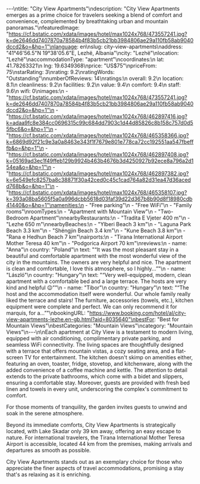 ---\ntitle: "City View Apartments"\ndescription: "City View Apartments emerges as a prime choice for travelers seeking a blend of comfort and convenience, complemented by breathtaking urban and mountain panoramas."\nfeaturedImage: "https://cf.bstatic.com/xdata/images/hotel/max1024x768/473557241.jpg?k=de2646dd7407870a78584b4f83b5cb21bb3984806ae29a110fb58ab9040dccd2&o=&hp=1"\nlanguage: en\nslug: city-view-apartments\naddress: "41°46'56.5\"N 19°38'05.6\"E, Lezhë, Albania"\ncity: "Lezhë"\nlocation: "Lezhë"\naccommodationType: "apartment"\ncoordinates:\n  lat: 41.78263321\n  lng: 19.6349368\nprice: "US$75"\npriceFrom: 75\nstarRating: 3\nrating: 9.2\nratingWords: "Outstanding"\nnumberOfReviews: 14\nratings:\n  overall: 9.2\n  location: 8.1\n  cleanliness: 9.2\n  facilities: 9.2\n  value: 9.4\n  comfort: 9.4\n  staff: 9.6\n  wifi: 0\nimages:\n  - "https://cf.bstatic.com/xdata/images/hotel/max1024x768/473557241.jpg?k=de2646dd7407870a78584b4f83b5cb21bb3984806ae29a110fb58ab9040dccd2&o=&hp=1"\n  - "https://cf.bstatic.com/xdata/images/hotel/max1024x768/462897416.jpg?k=adaa9fc8e384cc0696315c99c684dd7903c1d44d85826c8b158c757d0d55fbc6&o=&hp=1"\n  - "https://cf.bstatic.com/xdata/images/hotel/max1024x768/465358366.jpg?k=6869d92f21c9e3a0a8463e343f1f7679e801e778ca72cc192551aa547fbefffb&o=&hp=1"\n  - "https://cf.bstatic.com/xdata/images/hotel/max1024x768/462897408.jpg?k=05169ad3ec1f49ffeb129b9924b463b4676b3d4250927b92ece8a796a2d154ea&o=&hp=1"\n  - "https://cf.bstatic.com/xdata/images/hotel/max1024x768/462897382.jpg?k=6e549efc8257ba8c38871f30a42ced0c45c1cad764a82d31ea47d36acedd768b&o=&hp=1"\n  - "https://cf.bstatic.com/xdata/images/hotel/max1024x768/465358107.jpg?k=393a08ba5605f5a0a996dcbb5618d03faf39d22d367b8b90d8f18980cdb41440&o=&hp=1"\namenities:\n  - "Free parking"\n  - "Free WiFi"\n  - "Family rooms"\nroomTypes:\n  - "Apartment with Mountain View"\n  - "Two-Bedroom Apartment"\nnearbyRestaurants:\n  - "Tradita E Vjeter 400 m"\n  - "Lezhe 650 m"\nnearbyBeaches:\n  - "Ylberi Beach 3 km"\n  - "Laguna Park Beach 3.3 km"\n  - "Shëngjin Beach 3.4 km"\n  - "Kune Beach 3.8 km"\n  - "Rana e Hedhun Beach 7 km"\nairports:\n  - "Tirana International Airport Mother Teresa 40 km"\n  - "Podgorica Airport 70 km"\nreviews:\n  - name: "Anna"\n    country: "Poland"\n    text: "“It was the most pleasant stay in a beautiful and comfortable apartment with the most wonderful view of the city in the mountains. The owners are very helpful and nice. The apartment is clean and comfortable, I love this atmosphere, so I highly...”"\n  - name: "László"\n    country: "Hungary"\n    text: "“Very well-equipped, modern, clean apartment with a comfortable bed and a large terrace. The hosts are very kind and helpful 😉”"\n  - name: "Tibor"\n    country: "Hungary"\n    text: "“The host and the accommodation itself were wonderful. Our whole family really liked the terrace and stairs! The furniture, accessories (towels, etc.), kitchen equipment were complete and perfect. We can only recommend it for marquis, for a...”"\nbookingURL: "https://www.booking.com/hotel/al/city-view-apartments-lezhe.en-gb.html?aid=8035640"\nbestFor: "Best for Mountain Views"\nbestCategories: "Mountain Views"\ncategory: "Mountain Views"\n---\n\nEach apartment at City View is a testament to modern living, equipped with air conditioning, complimentary private parking, and seamless WiFi connectivity. The living spaces are thoughtfully designed with a terrace that offers mountain vistas, a cozy seating area, and a flat-screen TV for entertainment. The kitchen doesn't skimp on amenities either, featuring an oven, toaster, fridge, stovetop, and kitchenware, along with the added convenience of a coffee machine and kettle. The attention to detail extends to the private bathrooms, which come with a bidet and slippers, ensuring a comfortable stay. Moreover, guests are provided with fresh bed linen and towels in every unit, underscoring the complex's commitment to comfort.

For those moments of tranquility, the garden invites guests to unwind and soak in the serene atmosphere.

Beyond its immediate comforts, City View Apartments is strategically located, with Lake Skadar only 39 km away, offering an easy escape to nature. For international travelers, the Tirana International Mother Teresa Airport is accessible, located 44 km from the premises, making arrivals and departures as smooth as possible.

City View Apartments stands out as an exemplary choice for those who appreciate the finer aspects of travel accommodations, promising a stay that's as relaxing as it is enriching.